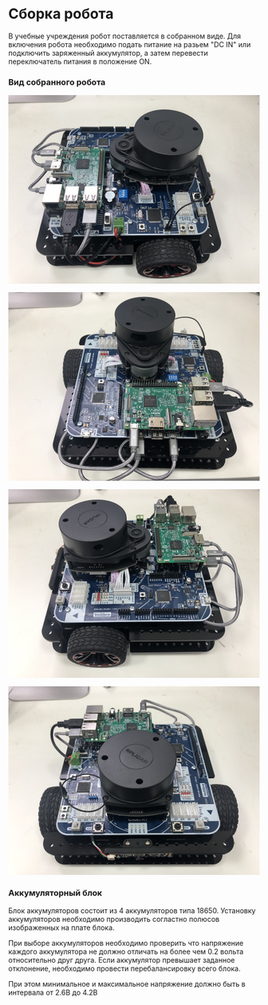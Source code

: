 # Сборка робота

В учебные учреждения робот поставляется в собранном виде. Для включения робота необходимо подать питание на разьем "DC IN" или подключить заряженный аккумулятор, а затем перевести переключатель питания в положение ON.

### Вид собранного робота

![](../.gitbook/assets/img_0716%20%281%29.JPG)

![](../.gitbook/assets/img_0719.JPG)

![](../.gitbook/assets/img_0718.JPG)

![](../.gitbook/assets/img_0717.JPG)

### Аккумуляторный блок

Блок аккумуляторов состоит из 4 аккумуляторов типа 18650. Установку аккумуляторов необходимо производить согластно полюсов изображенных на плате блока.

При выборе аккумуляторов необходимо проверить что напряжение каждого аккумулятора не должно отличать на более чем 0.2 вольта относительно друг друга. Если аккумулятор превышает заданное отклонение, необходимо провести перебалансировку всего блока.

При этом минимальное и максимальное напряжение должно быть в интервала от 2.6В до 4.2В

